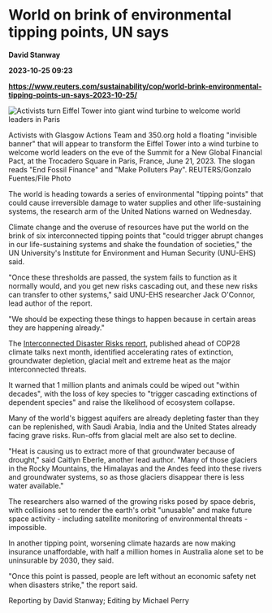 # World on brink of environmental tipping points, UN says
**David Stanway**

**2023-10-25 09:23**

**https://www.reuters.com/sustainability/cop/world-brink-environmental-tipping-points-un-says-2023-10-25/**

![Activists turn Eiffel Tower into giant wind turbine to welcome world leaders in Paris](https://www.reuters.com/resizer/5evcrQ3SOSX31N3mHwna_fXkdXY=/1920x0/filters:quality(80)/cloudfront-us-east-2.images.arcpublishing.com/reuters/UNBUTZZD75LUDIRUUF37MQEGHY.jpg)

Activists with Glasgow Actions Team and 350.org hold a floating "invisible banner" that will appear to transform the Eiffel Tower into a wind turbine to welcome world leaders on the eve of the Summit for a New Global Financial Pact, at the Trocadero Square in Paris, France, June 21, 2023. The slogan reads "End Fossil Finance" and "Make Polluters Pay". REUTERS/Gonzalo Fuentes/File Photo

The world is heading towards a series of environmental "tipping points" that could cause irreversible damage to water supplies and other life-sustaining systems, the research arm of the United Nations warned on Wednesday.

Climate change and the overuse of resources have put the world on the brink of six interconnected tipping points that "could trigger abrupt changes in our life-sustaining systems and shake the foundation of societies," the UN University's Institute for Environment and Human Security (UNU-EHS) said.

"Once these thresholds are passed, the system fails to function as it normally would, and you get new risks cascading out, and these new risks can transfer to other systems," said UNU-EHS researcher Jack O'Connor, lead author of the report.

"We should be expecting these things to happen because in certain areas they are happening already."

The [Interconnected Disaster Risks report](https://interconnectedrisks.org/), published ahead of COP28 climate talks next month, identified accelerating rates of extinction, groundwater depletion, glacial melt and extreme heat as the major interconnected threats.

It warned that 1 million plants and animals could be wiped out "within decades", with the loss of key species to "trigger cascading extinctions of dependent species" and raise the likelihood of ecosystem collapse.

Many of the world's biggest aquifers are already depleting faster than they can be replenished, with Saudi Arabia, India and the United States already facing grave risks. Run-offs from glacial melt are also set to decline.

"Heat is causing us to extract more of that groundwater because of drought," said Caitlyn Eberle, another lead author. "Many of those glaciers in the Rocky Mountains, the Himalayas and the Andes feed into these rivers and groundwater systems, so as those glaciers disappear there is less water available."

The researchers also warned of the growing risks posed by space debris, with collisions set to render the earth's orbit "unusable" and make future space activity - including satellite monitoring of environmental threats - impossible.

In another tipping point, worsening climate hazards are now making insurance unaffordable, with half a million homes in Australia alone set to be uninsurable by 2030, they said.

"Once this point is passed, people are left without an economic safety net when disasters strike," the report said.

Reporting by David Stanway; Editing by Michael Perry